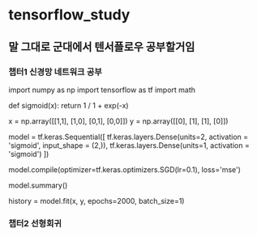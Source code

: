 # tensorflow_study

## 말 그대로 군대에서 텐서플로우 공부할거임

### 챕터1 신경망 네트워크 공부


import numpy as np
import tensorflow as tf
import math


def sigmoid(x):
    return 1 / 1 + exp(-x)

x = np.array([[1,1], [1,0], [0,1], [0,0]])
y = np.array([[0], [1], [1], [0]])

model = tf.keras.Sequential([
    tf.keras.layers.Dense(units=2, activation = 'sigmoid', input_shape = (2,)),
    tf.keras.layers.Dense(units=1, activation = 'sigmoid')
])

model.compile(optimizer=tf.keras.optimizers.SGD(lr=0.1), loss='mse')

model.summary()

history = model.fit(x, y, epochs=2000, batch_size=1)

### 챕터2 선형회귀
